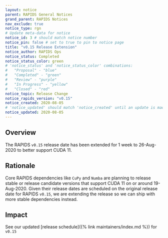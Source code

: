 ```yaml
---
layout: notice
parent: RAPIDS General Notices
grand_parent: RAPIDS Notices
nav_exclude: true
notice_type: rgn
# Update meta-data for notice
notice_id: 3 # should match notice number
notice_pin: false # set to true to pin to notice page
title: "v0.15 Release Extension"
notice_author: RAPIDS Ops
notice_status: Completed
notice_status_color: green
# 'notice_status' and 'notice_status_color' combinations:
#   "Proposal" - "blue"
#   "Completed" - "green"
#   "Review" - "purple"
#   "In Progress" - "yellow"
#   "Closed" - "red"
notice_topic: Release Change
notice_rapids_version: "v0.15"
notice_created: 2020-08-05
# 'notice_updated' should match 'notice_created' until an update is made
notice_updated: 2020-08-05
---
```


## Overview

The RAPIDS `v0.15` release date has been extended for 1 week to 26-Aug-2020 to
better support CUDA 11.

## Rationale

Core RAPIDS dependencies like `CuPy` and `Numba` are planning to release stable
or release candidate versions that support CUDA 11 on or around 19-Aug-2020.
Given their release dates are scheduled on the original release date for RAPIDS
`v0.15`, we are extending the release so we can ship with more stable
dependencies instead.

## Impact

See our updated [release schedule]({% link maintainers/index.md %}) for
`v0.15`
